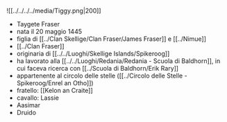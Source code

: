 ![[../../../../media/Tiggy.png|200]]
- Taygete Fraser
- nata il 20 maggio 1445
- figlia di [[../Clan Skellige/Clan Fraser/James Fraser]] e [[../Nimue]] 
- [[../Clan Fraser]] 
- originaria di [[../../Luoghi/Skellige Islands/Spikeroog]] 
- ha lavorato alla [[../../Luoghi/Redania/Redania - Scuola di Baldhorn]], in cui faceva ricerca con [[../Scuola di Baldhorn/Erik Rary]] 
- appartenente al circolo delle stelle ([[../Circolo delle Stelle - Spikeroog/Enrel an Otho]])
- fratello: [[Kelon an Craite]] 
- cavallo: Lassie
- Aasimar
- Druido